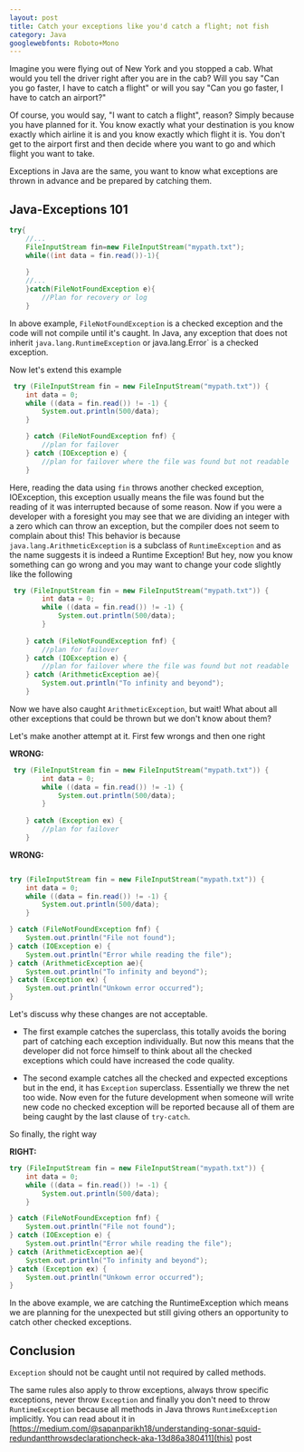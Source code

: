 ```yaml
---
layout: post
title: Catch your exceptions like you'd catch a flight; not fish
category: Java
googlewebfonts: Roboto+Mono
---
```



Imagine you were flying out of New York and you stopped a cab. What would you tell the driver right after you are in the cab?
Will you say "Can you go faster, I have to catch a flight" or will you say "Can you go faster, I have to catch an airport?"

Of course, you would say, "I want to catch a flight", reason? Simply because you have planned for it. 
You know exactly what your destination is you know exactly which airline it is and you know exactly which flight it is. 
You don't get to the airport first and then decide where you want to go and which flight you want to take.

Exceptions in Java are the same, you want to know what exceptions are thrown in advance and be prepared by catching them.

## Java-Exceptions 101
```java
try{    
    //...
    FileInputStream fin=new FileInputStream("mypath.txt");
    while((int data = fin.read())-1){
        
    }    
    //... 
    }catch(FileNotFoundException e){
        //Plan for recovery or log
    }  
```

In above example, `FileNotFoundException` is a checked exception and the code will not compile until it's caught. 
In Java, any exception that does not inherit `java.lang.RuntimeException` or java.lang.Error` is a checked exception.
 
Now let's extend this example

```java
 try (FileInputStream fin = new FileInputStream("mypath.txt")) {
    int data = 0;
    while ((data = fin.read()) != -1) {
        System.out.println(500/data);
    }

    } catch (FileNotFoundException fnf) {
        //plan for failover
    } catch (IOException e) {
        //plan for failover where the file was found but not readable
    }
```

Here, reading the data using `fin` throws another checked exception, IOException, this exception usually means the file was found but the reading of it was interrupted because of some reason.
Now if you were a developer with a foresight you may see that we are dividing an integer with a zero which can throw an exception, but the compiler does not seem to complain about this!
This behavior is because `java.lang.ArithmeticException` is a subclass of `RuntimeException` and as the name suggests it is indeed a Runtime Exception! 
But hey, now you know something can go wrong and you may want to change your code slightly like the following

```java
 try (FileInputStream fin = new FileInputStream("mypath.txt")) {
        int data = 0;
        while ((data = fin.read()) != -1) {
            System.out.println(500/data);
        }
    
    } catch (FileNotFoundException fnf) {
        //plan for failover
    } catch (IOException e) {
        //plan for failover where the file was found but not readable
    } catch (ArithmeticException ae){
        System.out.println("To infinity and beyond");
    }
``` 
 
Now we have also caught `ArithmeticException`, but wait! What about all other exceptions that could be thrown but we don't know about them?

Let's make another attempt at it. First few wrongs and then one right

**WRONG:**

```java
 try (FileInputStream fin = new FileInputStream("mypath.txt")) {
        int data = 0;
        while ((data = fin.read()) != -1) {
            System.out.println(500/data);
        }
    
    } catch (Exception ex) {
        //plan for failover
    }
``` 

**WRONG:**
```java

try (FileInputStream fin = new FileInputStream("mypath.txt")) {
    int data = 0;
    while ((data = fin.read()) != -1) {
        System.out.println(500/data);
    }

} catch (FileNotFoundException fnf) {
    System.out.println("File not found");
} catch (IOException e) {
    System.out.println("Error while reading the file");
} catch (ArithmeticException ae){
    System.out.println("To infinity and beyond");
} catch (Exception ex) {
    System.out.println("Unkown error occurred");
}
``` 

Let's discuss why these changes are not acceptable.

 - The first example catches the superclass, this totally avoids the boring part of catching each exception individually.
  But now this means that the developer did not force himself to think about all the checked exceptions which could have increased the code quality.
  
 - The second example catches all the checked and expected exceptions but in the end, it has `Exception` superclass. Essentially we threw the net too wide. 
 Now even for the future development when someone will write new code no checked exception will be reported because all of them are being caught by the last clause of `try-catch`.
 
 So finally, the right way
 
 **RIGHT:**
 ```java
 try (FileInputStream fin = new FileInputStream("mypath.txt")) {
     int data = 0;
     while ((data = fin.read()) != -1) {
         System.out.println(500/data);
     }
 
 } catch (FileNotFoundException fnf) {
     System.out.println("File not found");
 } catch (IOException e) {
     System.out.println("Error while reading the file");
 } catch (ArithmeticException ae){
     System.out.println("To infinity and beyond");
 } catch (Exception ex) {
     System.out.println("Unkown error occurred");
 }
 ``` 
 
 In the above example, we are catching the RuntimeException which means we are planning for the unexpected but still giving others an opportunity to catch other checked exceptions.
 
 ## Conclusion  
 `Exception` should not be caught until not required by called methods. 

 The same rules also apply to throw exceptions, always throw specific exceptions, never throw `Exception` and finally you don't need to throw `RuntimeException` because all methods in Java throws `RuntimeException` implicitly.
 You can read about it in [https://medium.com/@sapanparikh18/understanding-sonar-squid-redundantthrowsdeclarationcheck-aka-13d86a380411](this) post  
   
